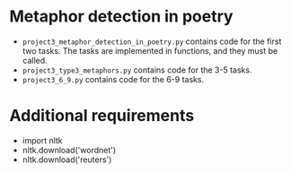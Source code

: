 # Metaphor detection in poetry
* `project3_metaphor_detection_in_poetry.py` contains code for the first two tasks. The tasks are implemented in functions, and they must be called.
* `project3_type3_metaphors.py` contains code for the 3-5 tasks.
* `project3_6_9.py` contains code for the 6-9 tasks.

# Additional requirements
* import nltk
* nltk.download('wordnet')
* nltk.download('reuters')

